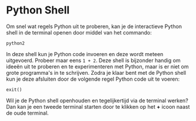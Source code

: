 # Python Shell

Om snel wat regels Python uit te proberen, kan je de interactieve Python shell in de terminal openen door middel van het commando: 


    python2


In deze shell kun je Python code invoeren en deze wordt meteen uitgevoerd. Probeer maar eens `1 + 2`. Deze shell is bijzonder handig om ideeën uit te proberen en te experimenteren met Python, maar is er niet om grote programma's in te schrijven. Zodra je klaar bent met de Python shell kun je deze afsluiten door de volgende regel Python code uit te voeren:


	exit()


Wil je de Python shell openhouden en tegelijkertijd via de terminal werken? Dan kan je een tweede terminal starten door te klikken op het **+** icoon naast de oude terminal.